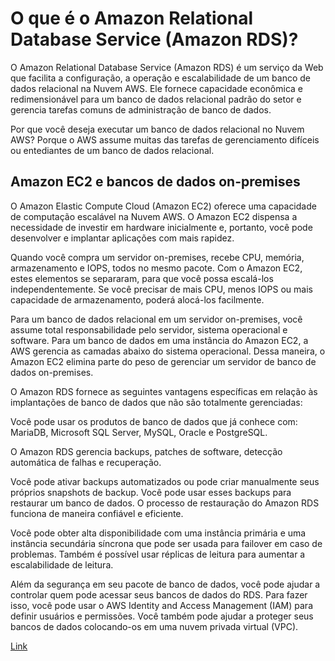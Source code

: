 # O que é o Amazon Relational Database Service (Amazon RDS)?

O Amazon Relational Database Service (Amazon RDS) é um serviço da Web que facilita a configuração, a operação e escalabilidade de um banco de dados relacional na Nuvem AWS. Ele fornece capacidade econômica e redimensionável para um banco de dados relacional padrão do setor e gerencia tarefas comuns de administração de banco de dados.

Por que você deseja executar um banco de dados relacional no Nuvem AWS? Porque o AWS assume muitas das tarefas de gerenciamento difíceis ou entediantes de um banco de dados relacional.

## Amazon EC2 e bancos de dados on-premises

O Amazon Elastic Compute Cloud (Amazon EC2) oferece uma capacidade de computação escalável na Nuvem AWS. O Amazon EC2 dispensa a necessidade de investir em hardware inicialmente e, portanto, você pode desenvolver e implantar aplicações com mais rapidez.

Quando você compra um servidor on-premises, recebe CPU, memória, armazenamento e IOPS, todos no mesmo pacote. Com o Amazon EC2, estes elementos se separaram, para que você possa escalá-los independentemente. Se você precisar de mais CPU, menos IOPS ou mais capacidade de armazenamento, poderá alocá-los facilmente.

Para um banco de dados relacional em um servidor on-premises, você assume total responsabilidade pelo servidor, sistema operacional e software. Para um banco de dados em uma instância do Amazon EC2, a AWS gerencia as camadas abaixo do sistema operacional. Dessa maneira, o Amazon EC2 elimina parte do peso de gerenciar um servidor de banco de dados on-premises.

O Amazon RDS fornece as seguintes vantagens específicas em relação às implantações de banco de dados que não são totalmente gerenciadas:

Você pode usar os produtos de banco de dados que já conhece com: MariaDB, Microsoft SQL Server, MySQL, Oracle e PostgreSQL.

O Amazon RDS gerencia backups, patches de software, detecção automática de falhas e recuperação.

Você pode ativar backups automatizados ou pode criar manualmente seus próprios snapshots de backup. Você pode usar esses backups para restaurar um banco de dados. O processo de restauração do Amazon RDS funciona de maneira confiável e eficiente.

Você pode obter alta disponibilidade com uma instância primária e uma instância secundária síncrona que pode ser usada para failover em caso de problemas. Também é possível usar réplicas de leitura para aumentar a escalabilidade de leitura.

Além da segurança em seu pacote de banco de dados, você pode ajudar a controlar quem pode acessar seus bancos de dados do RDS. Para fazer isso, você pode usar o AWS Identity and Access Management (IAM) para definir usuários e permissões. Você também pode ajudar a proteger seus bancos de dados colocando-os em uma nuvem privada virtual (VPC).

[Link](https://docs.aws.amazon.com/pt_br/AmazonRDS/latest/UserGuide/Welcome.html)